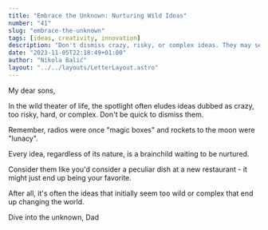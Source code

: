 ```yaml
---
title: "Embrace the Unknown: Nurturing Wild Ideas"
number: "41"
slug: "embrace-the-unknown"
tags: [ideas, creativity, innovation]
description: "Don't dismiss crazy, risky, or complex ideas. They may seem wild, but they can change the world. Dive into the unknown and nurture them like a peculiar dish at a new restaurant."
date: "2023-11-05T22:18:49+01:00"
author: "Nikola Balić"
layout: "../../layouts/LetterLayout.astro"
---
```

My dear sons,

In the wild theater of life, the spotlight often eludes ideas dubbed as crazy, too risky, hard, or complex. Don't be quick to dismiss them. 

Remember, radios were once "magic boxes" and rockets to the moon were "lunacy". 

Every idea, regardless of its nature, is a brainchild waiting to be nurtured. 

Consider them like you'd consider a peculiar dish at a new restaurant - it might just end up being your favorite.

After all, it's often the ideas that initially seem too wild or complex that end up changing the world.

Dive into the unknown,
Dad
